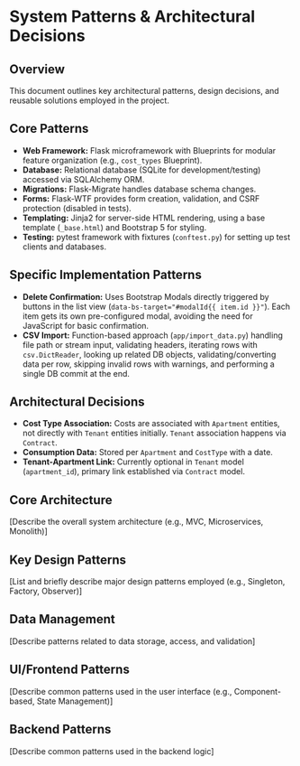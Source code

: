 # System Patterns & Architectural Decisions

## Overview
This document outlines key architectural patterns, design decisions, and reusable solutions employed in the project.

## Core Patterns
- **Web Framework:** Flask microframework with Blueprints for modular feature organization (e.g., `cost_types` Blueprint).
- **Database:** Relational database (SQLite for development/testing) accessed via SQLAlchemy ORM.
- **Migrations:** Flask-Migrate handles database schema changes.
- **Forms:** Flask-WTF provides form creation, validation, and CSRF protection (disabled in tests).
- **Templating:** Jinja2 for server-side HTML rendering, using a base template (`_base.html`) and Bootstrap 5 for styling.
- **Testing:** pytest framework with fixtures (`conftest.py`) for setting up test clients and databases.

## Specific Implementation Patterns
- **Delete Confirmation:** Uses Bootstrap Modals directly triggered by buttons in the list view (`data-bs-target="#modalId{{ item.id }}"`). Each item gets its own pre-configured modal, avoiding the need for JavaScript for basic confirmation.
- **CSV Import:** Function-based approach (`app/import_data.py`) handling file path or stream input, validating headers, iterating rows with `csv.DictReader`, looking up related DB objects, validating/converting data per row, skipping invalid rows with warnings, and performing a single DB commit at the end.

## Architectural Decisions
- **Cost Type Association:** Costs are associated with `Apartment` entities, not directly with `Tenant` entities initially. `Tenant` association happens via `Contract`.
- **Consumption Data:** Stored per `Apartment` and `CostType` with a date.
- **Tenant-Apartment Link:** Currently optional in `Tenant` model (`apartment_id`), primary link established via `Contract` model.

## Core Architecture

[Describe the overall system architecture (e.g., MVC, Microservices, Monolith)]

## Key Design Patterns

[List and briefly describe major design patterns employed (e.g., Singleton, Factory, Observer)]

## Data Management

[Describe patterns related to data storage, access, and validation]

## UI/Frontend Patterns

[Describe common patterns used in the user interface (e.g., Component-based, State Management)]

## Backend Patterns

[Describe common patterns used in the backend logic] 